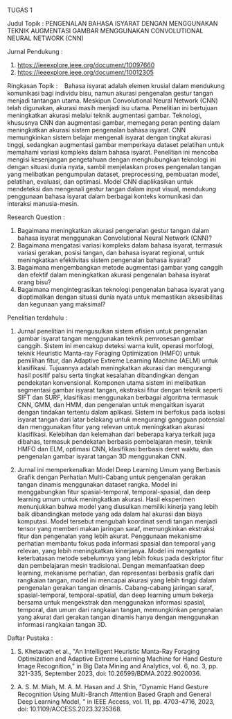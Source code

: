 TUGAS 1

Judul Topik : 
PENGENALAN BAHASA ISYARAT DENGAN MENGGUNAKAN TEKNIK AUGMENTASI GAMBAR MENGGUNAKAN CONVOLUTIONAL NEURAL NETWORK (CNN)

Jurnal Pendukung :
1. https://ieeexplore.ieee.org/document/10097660 
2. https://ieeexplore.ieee.org/document/10012305

Ringkasan Topik : 
   Bahasa isyarat adalah elemen krusial dalam mendukung komunikasi bagi individu bisu, namun akurasi pengenalan gestur tangan menjadi tantangan utama. Meskipun Convolutional Neural Network (CNN) telah digunakan, akurasi masih menjadi isu utama. Penelitian ini bertujuan meningkatkan akurasi melalui teknik augmentasi gambar. Teknologi, khususnya CNN dan augmentasi gambar, memegang peran penting dalam meningkatkan akurasi sistem pengenalan bahasa isyarat. CNN memungkinkan sistem belajar mengenali isyarat dengan tingkat akurasi tinggi, sedangkan augmentasi gambar memperkaya dataset pelatihan untuk memahami variasi kompleks dalam bahasa isyarat. Penelitian ini mencoba mengisi kesenjangan pengetahuan dengan menghubungkan teknologi ini dengan situasi dunia nyata, sambil menjelaskan proses pengenalan tangan yang melibatkan pengumpulan dataset, preprocessing, pembuatan model, pelatihan, evaluasi, dan optimasi. Model CNN diaplikasikan untuk mendeteksi dan mengenali gestur tangan dalam input visual, mendukung penggunaan bahasa isyarat dalam berbagai konteks komunikasi dan interaksi manusia-mesin.

Research Question :
1. Bagaimana meningkatkan akurasi pengenalan gestur tangan dalam bahasa isyarat menggunakan Convolutional Neural Network (CNN)?
2. Bagaimana mengatasi variasi kompleks dalam bahasa isyarat, termasuk variasi gerakan, posisi tangan, dan bahasa isyarat regional, untuk meningkatkan efektivitas sistem pengenalan bahasa isyarat?
3. Bagaimana mengembangkan metode augmentasi gambar yang canggih dan efektif dalam meningkatkan akurasi pengenalan bahasa isyarat orang bisu?
4. Bagaimana mengintegrasikan teknologi pengenalan bahasa isyarat yang dioptimalkan dengan situasi dunia nyata untuk memastikan aksesibilitas dan kegunaan yang maksimal?


Penelitian terdahulu :
1. Jurnal penelitian ini mengusulkan sistem efisien untuk pengenalan gambar isyarat tangan menggunakan teknik pemrosesan gambar canggih. Sistem ini mencakup deteksi warna kulit, operasi morfologi, teknik Heuristic Manta-ray Foraging Optimization (HMFO) untuk pemilihan fitur, dan Adaptive Extreme Learning Machine (AELM) untuk klasifikasi. Tujuannya adalah meningkatkan akurasi dan mengurangi hasil positif palsu serta tingkat kesalahan dibandingkan dengan pendekatan konvensional. Komponen utama sistem ini melibatkan segmentasi gambar isyarat tangan, ekstraksi fitur dengan teknik seperti SIFT dan SURF, klasifikasi menggunakan berbagai algoritma termasuk CNN, GMM, dan HMM, dan pengenalan untuk mengaitkan isyarat dengan tindakan tertentu dalam aplikasi. Sistem ini berfokus pada isolasi isyarat tangan dari latar belakang untuk mengurangi gangguan potensial dan menggunakan fitur yang relevan untuk meningkatkan akurasi klasifikasi. Kelebihan dan kelemahan dari beberapa karya terkait juga dibahas, termasuk pendekatan berbasis pembelajaran mesin, teknik HMFO dan ELM, optimasi CNN, klasifikasi berbasis deret waktu, dan pengenalan gambar isyarat tangan 3D menggunakan CNN.

2. Jurnal ini memperkenalkan Model Deep Learning Umum yang Berbasis Grafik dengan Perhatian Multi-Cabang untuk pengenalan gerakan tangan dinamis menggunakan dataset rangka. Model ini menggabungkan fitur spasial-temporal, temporal-spasial, dan deep learning umum untuk meningkatkan akurasi. Hasil eksperimen menunjukkan bahwa model yang diusulkan memiliki kinerja yang lebih baik dibandingkan metode yang ada dalam hal akurasi dan biaya komputasi. Model tersebut mengubah koordinat sendi tangan menjadi tensor yang memberi makan jaringan saraf, memungkinkan ekstraksi fitur dan pengenalan yang lebih akurat. Penggunaan mekanisme perhatian membantu fokus pada informasi spasial dan temporal yang relevan, yang lebih meningkatkan kinerjanya. Model ini mengatasi keterbatasan metode sebelumnya yang lebih fokus pada deskriptor fitur dan pembelajaran mesin tradisional. Dengan memanfaatkan deep learning, mekanisme perhatian, dan representasi berbasis grafik dari rangkaian tangan, model ini mencapai akurasi yang lebih tinggi dalam pengenalan gerakan tangan dinamis. Cabang-cabang jaringan saraf, spasial-temporal, temporal-spatial, dan deep learning umum bekerja bersama untuk mengekstrak dan menggunakan informasi spasial, temporal, dan umum dari rangkaian tangan, memungkinkan pengenalan yang akurat dari gerakan tangan dinamis hanya dengan menggunakan informasi rangkaian tangan 3D.


Daftar Pustaka :
1. S. Khetavath et al., "An Intelligent Heuristic Manta-Ray Foraging Optimization and Adaptive Extreme Learning Machine for Hand Gesture Image Recognition," in Big Data Mining and Analytics, vol. 6, no. 3, pp. 321-335, September 2023, doi: 10.26599/BDMA.2022.9020036.

2. A. S. M. Miah, M. A. M. Hasan and J. Shin, "Dynamic Hand Gesture Recognition Using Multi-Branch Attention Based Graph and General Deep Learning Model, " in IEEE Access, vol. 11, pp. 4703-4716, 2023, doi: 10.1109/ACCESS.2023.3235368.




